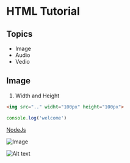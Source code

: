 # HTML Tutorial

## Topics
- Image
- Audio
- Vedio

## Image
1. Width and Height

``` html
<img src=".." widht="100px" height="100px">
```

``` javascript
console.log('welcome')
```

[NodeJs](https://github.com/nodejs/node)

![Image](https://unsplash.com/collections/-1OTppa2n-I)

![Alt text](https://assets.digitalocean.com/articles/alligator/boo.svg "a title")